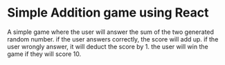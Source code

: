 # Simple Addition game using React 


A simple game where the user will answer the sum of the two generated random number.
if the user answers correctly, the score will add up. if the user wrongly answer, it will deduct the score by 1.
the user will win the game if they will score 10.